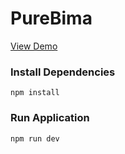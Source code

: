 # PureBima

[View Demo](https://purebima.vercel.app/)

### Install Dependencies

```
npm install
```

### Run Application

```
npm run dev
```
